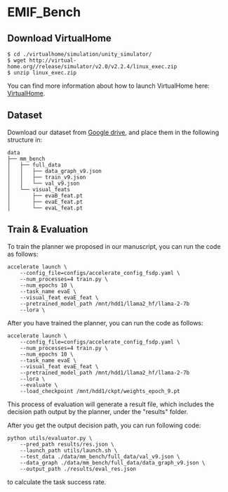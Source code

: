 # EMIF_Bench

## Download VirtualHome
```
$ cd ./virtualhome/simulation/unity_simulator/
$ wget http://virtual-home.org//release/simulator/v2.0/v2.2.4/linux_exec.zip
$ unzip linux_exec.zip
```
You can find more information about how to launch VirtualHome here: [VirtualHome](https://github.com/xavierpuigf/virtualhome?tab=readme-ov-file).

## Dataset
Download our dataset from [Google drive](https://drive.google.com/drive/folders/1HcZ_82-Tlnj05EjWAX14BWh7qtzPu8f2?usp=sharing), and place them in the following structure in:
```
data
├── mm_bench
│   ├── full_data
│   │   ├── data_graph_v9.json
│   │   ├── train_v9.json
│   │   └── val_v9.json
│   └── visual_feats
│       ├── evaB_feat.pt
│       ├── evaE_feat.pt
│       └── evaL_feat.pt
```

## Train & Evaluation
To train the planner we proposed in our manuscript, you can run the code as follows:
```
accelerate launch \
    --config_file=configs/accelerate_config_fsdp.yaml \
    --num_processes=4 train.py \
    --num_epochs 10 \
    --task_name evaE \
    --visual_feat evaE_feat \
    --pretrained_model_path /mnt/hdd1/llama2_hf/llama-2-7b
    --lora \
```

After you have trained the planner, you can run the code as follows:
```
accelerate launch \
    --config_file=configs/accelerate_config_fsdp.yaml \
    --num_processes=4 train.py \
    --num_epochs 10 \
    --task_name evaE \
    --visual_feat evaE_feat \
    --pretrained_model_path /mnt/hdd1/llama2_hf/llama-2-7b
    --lora \
    --evaluate \ 
    --load_checkpoint /mnt/hdd1/ckpt/weights_epoch_9.pt
```
This process of evaluation will generate a result file, which includes the decision path output by the planner, under the "results" folder.

After you get the output decision path, you can run following code:
```
python utils/evaluator.py \
    --pred_path results/res.json \
    --launch_path utils/launch.sh \
    --test_data ./data/mm_bench/full_data/val_v9.json \
    --data_graph ./data/mm_bench/full_data/data_graph_v9.json \
    --output_path ./results/eval_res.json
```
to calculate the task success rate.
